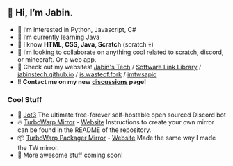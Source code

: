 ## 👋 Hi, I’m Jabin.
- 👀 I’m interested in Python, Javascript, C#
- 🌱 I’m currently learning Java
- 🧠 I know **HTML, CSS, Java, Scratch** (scratch 💀)
- 💞️ I’m looking to collaborate on anything cool related to scratch, discord, or minecraft. Or a web app.
- 📢 Check out my websites! [Jabin's Tech](https://jabinstech.net) / [Software Link Library](https://softwarelinklibrary.github.io/) / [jabinstech.github.io](https://jabinstech.github.io/) / [is.wasteof.fork](https://jabinstech.github.io/is.wasteof.fork) / [imtwsapio](https://imadethiswebsiteandputit.online)
- ‼️ **Contact me on my new [discussions](https://github.com/jabinstech/jabinstech/discussions/categories/general) page!**
### Cool Stuff
- 🤖 [Jot3](https://github.com/jabinstech/Jot3)
The ultimate free-forever self-hostable open sourced Discord bot
- 🔥 [TurboWarp Mirror](https://github.com/jabinstech/mirror) - [Website](https://tw.imadethiswebsiteandputit.online/)
Instructions to create your own mirror can be found in the README of the repository.
- 📦 [TurboWarp Packager Mirror](https://github.com/jabinstech/packager-mirror) - [Website](https://packager.tw.imadethiswebsiteandputit.online/)
Made the same way I made the TW mirror.
- 💯 More awesome stuff coming soon!
